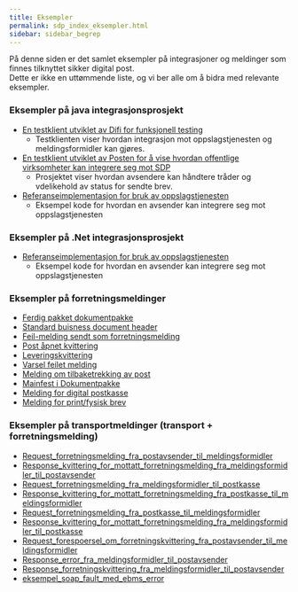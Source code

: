 ```yaml
---
title: Eksempler  
permalink: sdp_index_eksempler.html
sidebar: sidebar_begrep
---
```


På denne siden er det samlet eksempler på integrasjoner og meldinger som
finnes tilknyttet sikker digital post.  
Dette er ikke en uttømmende liste, og vi ber alle om å bidra med
relevante eksempler.

### Eksempler på java integrasjonsprosjekt

  - [En testklient utviklet av Difi for funksjonell
    testing](https://github.com/difi/sdp-klient-eksempel-java-webclient)
      - Testklienten viser hvordan integrasjon mot oppslagstjenesten og
        meldingsformidler kan gjøres.
  - [En testklient utviklet av Posten for å vise hvordan offentlige
    virksomheter kan integrere seg mot
    SDP](https://github.com/difi/sdp-klient-eksempel-java-jetty)
      - Prosjektet viser hvordan avsendere kan håndtere tråder og
        vdelikehold av status for sendte brev.
  - [Referanseimplementasjon for bruk av
    oppslagstjenesten](https://github.com/difi/kontaktregisteret-klient)
      - Eksempel kode for hvordan en avsender kan integrere seg mot
        oppslagstjenesten

### Eksempler på .Net integrasjonsprosjekt

  - [Referanseimplementasjon for bruk av
    oppslagstjenesten](https://github.com/difi/kontaktregisteret-klient/tree/master)
      - Eksempel kode for hvordan en avsender kan integrere seg mot
        oppslagstjenesten

### Eksempler på forretningsmeldinger

  - [Ferdig pakket dokumentpakke](post.asice.zip)
  - [Standard buisness document header](sbdh.xml)
  - [Feil-melding sendt som forretningsmelding](sdpFeil.xml)
  - [Post åpnet kvittering](sdpKvittering-aapnetAvMottaker.xml)
  - [Leveringskvittering](sdpKvittering-levertTilPostkasse.xml)
  - [Varsel feilet melding](sdpKvittering-mottakerVarselFeilet.xml)
  - [Melding om tilbaketrekking av post](sdpKvittering-tilbaketrekking.xml)
  - [Mainfest i Dokumentpakke](sdpManifest.xml)
  - [Melding for digital postkasse](sdpMelding-digital.xml)
  - [Melding for print/fysisk brev](sdpMelding-print.xml)

### Eksempler på transportmeldinger (transport + forretningsmelding)

  - [Request\_forretningsmelding\_fra\_postavsender\_til\_meldingsformidler](soap/1_request_forretningsmelding_fra_postavsender_til_meldingsformidler.xml)
  - [Response\_kvittering\_for\_mottatt\_forretningsmelding\_fra\_meldingsformidler\_til\_postavsender](soap/1_response_kvittering_for_mottatt_forretningsmelding_fra_meldingsformidler_til_postavsender.xml)
  - [Request\_forretningsmelding\_fra\_meldingsformidler\_til\_postkasse](soap/3_request_forretningsmelding_fra_meldingsformidler_til_postkasse.xml)
  - [Response\_kvittering\_for\_mottatt\_forretningsmelding\_fra\_postkasse\_til\_meldingsformidler](soap/3_response_kvittering_for_mottatt_forretningsmelding_fra_postkasse_til_meldingsformidler.xml)
  - [Request\_forretningsmelding\_fra\_postkasse\_til\_meldingsformidler](soap/4_request_forretningsmelding_fra_postkasse_til_meldingsformidler.xml)
  - [Response\_kvittering\_for\_mottatt\_forretningsmelding\_fra\_meldingsformidler\_til\_postkasse](soap/4_response_kvittering_for_mottatt_forretningsmelding_fra_meldingsformidler_til_postkasse.xml)
  - [Request\_forespoersel\_om\_forretningskvittering\_fra\_postavsender\_til\_meldingsformidler](soap/5_request_forespoersel_om_forretningskvittering_fra_postavsender_til_meldingsformidler.xml)
  - [Response\_error\_fra\_meldingsformidler\_til\_postavsender](soap/6_response_error_fra_meldingsformidler_til_postavsender.xml)
  - [Response\_forretningskvittering\_fra\_meldingsformidler\_til\_postavsender](soap/5_response_forretningskvittering_fra_meldingsformidler_til_postavsender.xml)
  - [eksempel\_soap\_fault\_med\_ebms\_error](soap/eksempel_soap_fault_med_ebms_error.xml)
